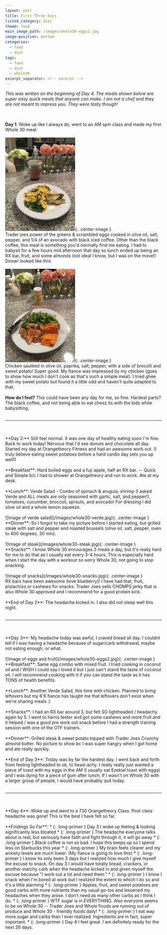 ```yaml
---
layout: post
title: First Three Days
listed_category: diet
theme: food
main_image_path: /images/whole30-eggs2.jpg
image-position: bottom
categories:
  - food
  - diet
tags:
  - food
  - diet
  - whole30
excerpt_separator: <!-- excerpt -->
---
```

*This was written on the beginning of Day 4. The meals shown below are super easy quick meals that anyone can make. I am not a chef and they are not meant to impress you. They were tasty though!*
<!-- excerpt -->
<br /><br />
**Day 1**: Woke up like I always do, went to an AM spin class and made my first Whole 30 meal:
<br /><br />
![Image of eggs](/images/whole30-eggs.jpg){: .center-image }
<br />
Trader joes power of the greens & scrambled eggs cooked in olive oil, salt, pepper, and 1/4 of an avocado with black iced coffee. Other than the black coffee, this meal is something you'd normally find me eating. I had to babysit for a few hours mid afternoon that day so lunch ended up being an RX bar, fruit, and some almonds (not ideal I know, but I was on the move!) Dinner looked like this:
<br /><br />
![Image of sweet potatoes and brussels](/images/whole30-sweetpotato.jpg){: .center-image }
<br />
Chicken sautéed in olive oil, paprika, salt, pepper, with a side of brocolli and sweet potato! Super good. My fiance was impressed by my chicken (goes to show how much I don't cook as that's such a simple meal). I tried ghee with my sweet potato but found it a little odd and haven't quite adapted to that.
<br /><br />
**How do I feel?** This could have been any day for me, so fine. Hardest parts? The black coffee, and not being able to eat cheez its  with the kids while babysitting.
<br /><br />

<hr class="splitter">
<br /><br />
**Day 2:** Still feel normal. It was one day of healthy eating sooo I'm fine. Back to work today! Nervous that I'd see donuts and chocolate all day. Started my day at Orangetheory Fitness and had an awesome work out. (I truly believe eating sweet potatoes before a hard cardio day sets you up well!)
<br /><br />
**Breakfast**: Hard boiled eggs and a fuji apple, half an RX bar. -- Quick and Simple b/c I had to shower at Orangetheory and run to work. Ate at my desk.
<br /><br />
**Lunch**: Verde Salad - Combo of spinach & arugula, shrimp (I asked Verde and ALL meats are only seasoned with garlic, salt, and pepper!), tomatoes, cucumber, broccoli, sprouts, and avocado! For dressing I did olive oil and a whole lemon squeeze.
<br /><br />
![Image of verde salad](/images/whole30-verde.jpg){: .center-image }
<br />
**Dinner**: So I forgot to take my picture before I started eating, but grilled steak with salt and pepper and roasted brussels (olive oil, salt, pepper, oven to 400 degrees, 30 min).
<br /><br />
![Image of steak](/images/whole30-steak.jpg){: .center-image }
<br />
**Snacks**: I know Whole 30 encourages 3 meals a day, but it's really hard for me to do that as I usually eat every 3-4 hours. This is especially hard when I start the day with a workout so sorry Whole 30, not going to stop snacking.
<br /><br />
![Image of snacks](/images/whole30-snacks.jpg){: .center-image }
<br />
RX bars have been awesome (love blueberry)! I have had that, fruit, pistachios or cashews for snacks. Trader Joes sells CHOMPS jerky that is also Whole 30 approved and I recommend for a good protein kick.
<br /><br />
**End of Day 2**: The headache kicked in. I also did not sleep well this night.
<br /><br />
<hr class="splitter">
<br /><br />
**Day 3**: My headache today was awful, I craved bread all day. I couldnt tell if I was having a headache because of sugar/carb withdrawal, maybe not eating enough, or what.
<br /><br />
![Image of eggs and fruit](/images/whole30-eggs2.jpg){: .center-image }
<br />
**Breakfast**: Same egg combo with mixed fruit. I tried cooking in coconut oil and I WISH I could say I loved it but I just can't stand the taste of coconut oil. I will recommend cooking with it if you can stand the taste as it has TONS of health benefits.
<br /><br />
**Lunch**: Another Verde Salad, this time with chicken. Planned to bring leftovers but my 6'6 fiance has taught me that leftovers don't exist when we're sharing meals :)
<br /><br />
**Snacks**: I had an RX bar around 3, but felt SO lightheaded / headachy again by 5. I went to harris teeter and got some cashews and more fruit and it helped / was a good pre work out snack before I had a strength training session with one of the OTF trainers.
<br /><br />
**Dinner**: Grilled steak & sweet potato topped with Trader Joes Crunchy almond butter. No picture to show bc I was super hangry when I got home and ate really quickly.
<br /><br />
**End of Day 3**: Today was by far the hardest day. I went back and forth from feeling lightheaded to ok, to head-achy. I really really just wanted a piece of toast with my eggs in the AM (I usually eat Ezekiel toast with eggs) and I was dying for a piece of gum after lunch. If I wasn't on Whole 30 with a larger group of people, I would have probably quit today.
<br /><br />
<hr class="splitter">
<br /><br />
**Day 4**: Woke up and went to a 730 Orangetheory Class. Post class headache was gone! This is the best I have felt so far.
<br /><br />
**Findings So Far**:
* {: .long-primer } Day 3 I woke up feeling & looking significantly less bloated
* {: .long-primer } The headache everyone talks about is real, but seriously have faith and fight through it, it will go away
* {: .long-primer } Black coffee is not so bad. I hope this keeps up so I spend less on Starbucks this year <i class="fa fa-smile-o"></i>
* {: .long-primer } My brain feels clearer and my anxiety levels are much lower. (My fiance is going to love this)
* {: .long-primer } I know its only been 3 days but I realized how much I give myself the excuse to snack. On day 3 I would have totally bread, crackers, or another starchy carb when the headache kicked in and given myself the excuse because "I work out a lot and need them."
* {: .long-primer } I know I snack when I'm bored at work but I realized the extent to which I do so and it's a little alarming
* {: .long-primer } Apples, fruit, and sweet potatoes are good carbs with more nutrients than my usual go-tos and lessened my headaches when they arose. I don't need as many other carbs as I think I do.
* {: .long-primer } WTF sugar is in EVERYTHING. Also everyone seems to be on Whole 30 -- Trader Joes and Whole Foods are running out of produce and Whole 30  - friendly foods daily!
* {: .long-primer } I eat way more sugar and carbs than I ever realized. Ingredients are in fact, super important.
* {: .long-primer } Day 4 I feel great. I am definitely ready for the next 26 days.
